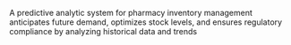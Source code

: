 A predictive analytic system for pharmacy inventory management anticipates future demand, optimizes stock levels, and ensures regulatory compliance by analyzing historical data and trends

